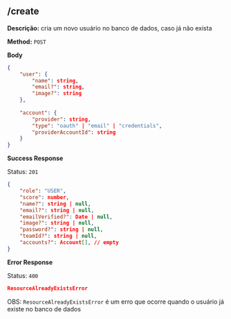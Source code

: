 ## /create

**Descrição:** cria um novo usuário no banco de dados, caso já não exista

**Method:** `POST`

**Body**

```json
{
    "user": {
        "name": string,
        "email?": string,
        "image?": string
    },
    
    "account": {
        "provider": string,
        "type": "oauth" | "email" | "credentials",
        "providerAccountId": string
    }
}
```

**Success Response**

Status: `201`

```json
{
    "role": "USER",
    "score": number,
    "name?": string | null,
    "email?": string | null,
    "emailVerified?": Date | null,
    "image?": string | null,
    "password?": string | null,
    "teamId?": string | null,
    "accounts?": Account[], // empty
}
```

**Error Response**

Status: `400`

```json
ResourceAlreadyExistsError
```

OBS: `ResourceAlreadyExistsError` é um erro que ocorre quando o usuário já existe no banco de dados